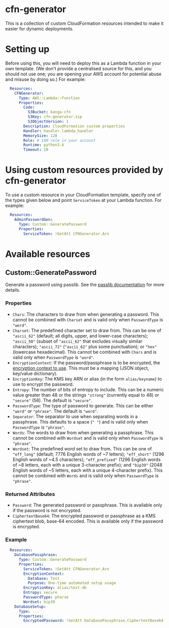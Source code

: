 # cfn-generator
This is a collection of custom CloudFormation resources intended to make it
easier for dynamic deployments.

# Setting up
Before using this, you will need to deploy this as a Lambda function in your
own template. (We don't provide a centralised source for this, and you should
not use one; you are opening your AWS account for potential abuse and misuse
by doing so.) For example:

```yaml
  Resources:
    CFNGenerator:
      Type: AWS::Lambda::Function
      Properties:
        Code:
          S3Bucket: kanga-cfn
          S3Key: cfn-generator.zip
          S3ObjectVersion: 1
        Description: CloudFormation custom properties
        Handler: handler.lambda_handler
        MemorySize: 128
        Role: # IAM role in your account
        Runtime: python3.6
        Timeout: 10
```

# Using custom resources provided by cfn-generator
To use a custom resource in your CloudFormation template, specify one of the
types given below and point `ServiceToken` at your Lambda function. For
example:

```yaml
  Resources:
    AdminPasswordGen:
      Type: Custom::GeneratePassword
      Properties:
        ServiceToken: !GetAtt CFNGenerator.Arn
```

# Available resources

## Custom::GeneratePassword
Generate a password using passlib. See the [passlib documentation](https://passlib.readthedocs.io/en/stable/lib/passlib.pwd.html) for more details.

### Properties
* `Chars`: The characters to draw from when generating a password. This cannot be combined with `Charset` and is valid only when `PasswordType` is `"word"`.
* `Charset`: The predefined character set to draw from. This can be one of `"ascii_62"` (default; all digits, upper, and lower-case characters); `"ascii_50"` (subset of `"ascii_62"` that excludes visually similar characters); `"ascii_72"` (`"ascii_62"` plus some punctuation); or `"hex"` (lowercase hexadecimal). This cannot be combined with `Chars` and is valid only when `PasswordType` is `"word"`.
* `EncryptionContext`: If the password/passphrase is to be encrypted, the [encryption context to use](http://docs.aws.amazon.com/kms/latest/developerguide/encryption-context.html). This must be a mapping (JSON object, key/value dictionary).
* `EncryptionKey`: The KMS key ARN or alias (in the form `alias/keyname`) to use to encrypt the password.
* `Entropy`: The number of bits of entropy to include. This can be a numeric value greater than 48 or the strings `"strong"` (currently equal to 48) or `"secure"` (56). The default is `"secure"`.
* `PasswordType`: The type of password to generate. This can be either `"word"` or `"phrase"`. The default is `"word"`.
* `Separator`: The separator to use when separating words in a passphrase. This defaults to a space (`" "`) and is valid only when `PasswordType` is `"phrase"`.
* `Words`: The words to draw from when generating a passphrase. This cannot be combined with `Wordset` and is valid only when `PasswordType` is `"phrase"`.
* `Wordset`: The predefined word set to draw from. This can be one of `"eff_long"` (default; 7776 English words of ~7 letters); `"eff_short"` (1296 English words of ~4.5 characters); `"eff_prefixed"` (1296 English words of ~8 letters, each with a unique 3-character prefix); and `"bip39"` (2048 English words of ~5 letters, each with a unique 4-character prefix).  This cannot be combined with `Words` and is valid only when `PasswordType` is `"phrase"`.

### Returned Attributes
* `Password`: The generated password or passphrase. This is available only if the password is not encrypted.
* `CiphertextBase64`: The encrypted password or passphrase as a KMS ciphertext blob, base-64 encoded. This is available only if the password is encrypted.

### Example
```yaml
  Resources:
    DatabasePassphrase:
      Type: Custom::GeneratePassword
      Properties:
        ServiceToken: !GetAtt CFNGenerator.Arn
        EncryptionContext:
          Database: Test
          Purpose: One-time automated setup usage
        EncryptionKey: alias/test-db
        Entropy: secure
        PasswordType: pharse
        Wordset: bip39
    DatabaseSetup:
      Type: ...
      Properties:
        EncryptedPassword: !GetAtt DatabasePassphrase.CiphertextBase64
```
